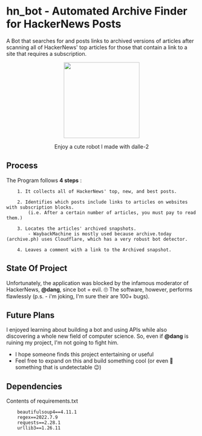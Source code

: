 
# hn_bot - Automated Archive Finder for HackerNews Posts
A Bot that searches for and posts links to archived versions of articles after scanning all of HackerNews' top articles for those that contain a link to a site that requires a subscription.

<p align="center">
  <img src="https://user-images.githubusercontent.com/74121686/186787727-f1dd40ed-a5ec-4e82-b7e3-2cc292700bb6.png" width="200">
</p>
<p align="center">
Enjoy a cute robot I made with dalle-2
</p>

## Process 
The Program follows **4 steps** :
        
        1. It collects all of HackerNews' top, new, and best posts.

        2. Identifies which posts include links to articles on websites with subscription blocks.
            (i.e. After a certain number of articles, you must pay to read them.)

        3. Locates the articles' archived snapshots.
            - WaybackMachine is mostly used because archive.today (archive.ph) uses Cloudflare, which has a very robust bot detector.

        4. Leaves a comment with a link to the Archived snapshot.
    
    
    
## State Of Project 
Unfortunately, the application was blocked by the infamous moderator of HackerNews, **@dang**, since bot = evil. 🙄
The software, however, performs flawlessly (p.s. - i'm joking, I'm sure their are 100+ bugs). 

## Future Plans

I enjoyed learning about building a bot and using APIs while also discovering a whole new field of computer science.
So, even if **@dang** is ruining my project, I'm not going to fight him.


- I hope someone finds this project entertaining or useful 
- Feel free to expand on this and build something cool (or even 🤫 something that is undetectable 😉)

## Dependencies
Contents of requirements.txt
        
        
        beautifulsoup4==4.11.1
        regex==2022.7.9
        requests==2.28.1
        urllib3==1.26.11
